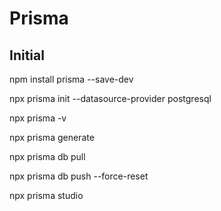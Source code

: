 # Prisma

## Initial

npm install prisma --save-dev

npx prisma init --datasource-provider postgresql

npx prisma -v

npx prisma generate

npx prisma db pull

npx prisma db push --force-reset

npx prisma studio
